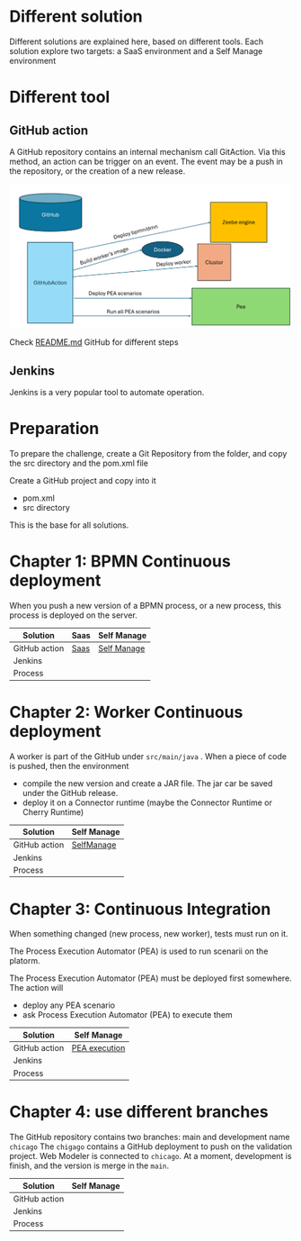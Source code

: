  # Different solution
 
Different solutions are explained here, based on different tools. Each solution explore two targets: a SaaS environment and a Self Manage environment

# Different tool
## GitHub action
A GitHub repository contains an internal mechanism call GitAction. Via this method, an action can be trigger on an event. The event may be a push in the repository, or the creation of a new release.

![CD/CI with GihubAction](images/GitHubAction-CDCI.png)

Check [README.md](GitHubAction/README.md) GitHub for different steps

## Jenkins
Jenkins is a very popular tool to automate operation.

# Preparation
To prepare the challenge, create a Git Repository from the folder, and copy the src directory and the pom.xml file

Create a GitHub project and copy into it
*   pom.xml
*   src directory

This is the base for all solutions. 


# Chapter 1: BPMN Continuous deployment


When you push a new version of a BPMN process, or a new process, this process is deployed on the server.



| Solution      | Saas                                                       | Self Manage                                                             |
|---------------|------------------------------------------------------------|-------------------------------------------------------------------------|
| GitHub action | [Saas](solution/GitHubAction/bpmn/GitHubActionBPMNSaaS.md) | [Self Manage](solution/GitHubAction/bpmn/GitHubActionBPMNSelfManage.md) |
| Jenkins       |                                                            |                                                                         |
| Process       |                                                            |                                                                         |


# Chapter 2: Worker Continuous deployment

A worker is part of the GitHub under `src/main/java` . When a piece of code is pushed, then the environment
* compile the new version and create a JAR file. The jar car be saved under the GitHub release.
* deploy it on a Connector runtime (maybe the Connector Runtime or Cherry Runtime)


| Solution      | Self Manage                                                                 |
|---------------|-----------------------------------------------------------------------------|
| GitHub action | [SelfManage](solution/GitHubAction/worker/GitHubActionWorkerSelfManage.md)  |
| Jenkins       |                                                                             |                                                                         
| Process       |                                                                             |                                                                         


# Chapter 3: Continuous Integration


When something changed (new process, new worker), tests must run on it.

The Process Execution Automator (PEA) is used to run scenarii on the platorm.

The Process Execution Automator (PEA) must be deployed first somewhere.
The action will
* deploy any PEA scenario
* ask Process Execution Automator (PEA) to execute them

| Solution      | Self Manage                                                                     |
|---------------|---------------------------------------------------------------------------------|
| GitHub action | [PEA execution](solution/GitHubAction/process-execution-automator/UnitTest.md)  |
| Jenkins       |                                                                                 |                                                                         
| Process       |                                                                                 |                                                                         


# Chapter 4: use different branches

The GitHub repository contains two branches: main and development name `chicago`
The `chigago` contains a GitHub deployment to push on the validation project.
Web Modeler is connected to `chicago`. At a moment, development is finish, and the version is merge in the `main`.

| Solution      | Self Manage |
|---------------|-------------|
| GitHub action |             |
| Jenkins       |             |                                                                         
| Process       |             |                                                                         
